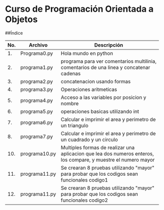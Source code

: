 # Curso de Programación Orientada a Objetos

##Índice

|No.|Archivo|Descripción|
|--|--|--|
|1.|Programa0.py|Hola mundo en python|
|2.|programa1.py|programa para ver comentarios multilinia, comentarios de una linea y concatenar cadenas|
|3.|programa2.py|concatenacion usando formas|
|4.|programa3.py|Operaciones aritmeticas 
|5.|programa4.py|Acceso a las variables por posicion y nombre|
|6.|programa5.py|operaciones basicas utilizando int|
|7.|programa6.py|Calcular e imprimir el area y perimetro de un triangulo|
|8.|programa7.py|Calcular e imprimir el area y perimetro de un cuadrado y un circulo|
|10.|programa10.py|Multiples formas de realizar una aplicacion que lea dos numeros enteros, los compare, y muestre el numero mayor|
|11.|programa11.py|Se crearan 8 pruebas utilizando "mayor" para probar que los codigos sean funcionales codigo1|
|12.|programa11.py|Se crearan 8 pruebas utilizando "mayor" para probar que los codigos sean funcionales codigo2|